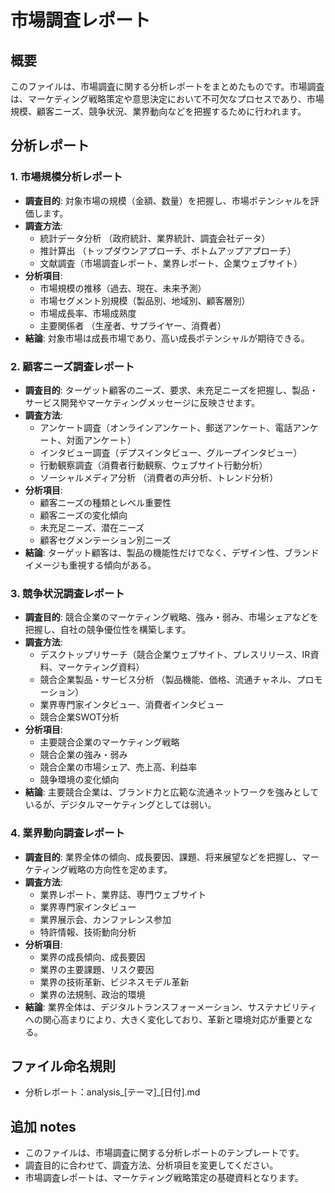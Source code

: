 # 市場調査レポート

## 概要
このファイルは、市場調査に関する分析レポートをまとめたものです。市場調査は、マーケティング戦略策定や意思決定において不可欠なプロセスであり、市場規模、顧客ニーズ、競争状況、業界動向などを把握するために行われます。

## 分析レポート

### 1. 市場規模分析レポート

- **調査目的**: 対象市場の規模（金額、数量）を把握し、市場ポテンシャルを評価します。
- **調査方法**:
    - 統計データ分析 （政府統計、業界統計、調査会社データ）
    - 推計算出 （トップダウンアプローチ、ボトムアップアプローチ）
    - 文献調査（市場調査レポート、業界レポート、企業ウェブサイト）
- **分析項目**:
    - 市場規模の推移（過去、現在、未来予測）
    - 市場セグメント別規模（製品別、地域別、顧客層別）
    - 市場成長率、市場成熟度
    - 主要関係者 （生産者、サプライヤー、消費者）
- **結論**: 対象市場は成長市場であり、高い成長ポテンシャルが期待できる。

### 2. 顧客ニーズ調査レポート

- **調査目的**: ターゲット顧客のニーズ、要求、未充足ニーズを把握し、製品・サービス開発やマーケティングメッセージに反映させます。
- **調査方法**:
    - アンケート調査（オンラインアンケート、郵送アンケート、電話アンケート、対面アンケート）
    - インタビュー調査（デプスインタビュー、グループインタビュー）
    - 行動観察調査（消費者行動観察、ウェブサイト行動分析）
    - ソーシャルメディア分析 （消費者の声分析、トレンド分析）
- **分析項目**:
    - 顧客ニーズの種類とレベル重要性
    - 顧客ニーズの変化傾向
    - 未充足ニーズ、潜在ニーズ
    - 顧客セグメンテーション別ニーズ
- **結論**: ターゲット顧客は、製品の機能性だけでなく、デザイン性、ブランドイメージも重視する傾向がある。

### 3. 競争状況調査レポート

- **調査目的**: 競合企業のマーケティング戦略、強み・弱み、市場シェアなどを把握し、自社の競争優位性を構築します。
- **調査方法**:
    - デスクトップリサーチ（競合企業ウェブサイト、プレスリリース、IR資料、マーケティング資料）
    - 競合企業製品・サービス分析 （製品機能、価格、流通チャネル、プロモーション）
    - 業界専門家インタビュー、消費者インタビュー
    - 競合企業SWOT分析
- **分析項目**:
    - 主要競合企業のマーケティング戦略
    - 競合企業の強み・弱み
    - 競合企業の市場シェア、売上高、利益率
    - 競争環境の変化傾向
- **結論**: 主要競合企業は、ブランド力と広範な流通ネットワークを強みとしているが、デジタルマーケティングとしては弱い。

### 4. 業界動向調査レポート

- **調査目的**: 業界全体の傾向、成長要因、課題、将来展望などを把握し、マーケティング戦略の方向性を定めます。
- **調査方法**:
    - 業界レポート、業界誌、専門ウェブサイト
    - 業界専門家インタビュー
    - 業界展示会、カンファレンス参加
    - 特許情報、技術動向分析
- **分析項目**:
    - 業界の成長傾向、成長要因
    - 業界の主要課題、リスク要因
    - 業界の技術革新、ビジネスモデル革新
    - 業界の法規制、政治的環境
- **結論**: 業界全体は、デジタルトランスフォーメーション、サステナビリティへの関心高まりにより、大きく変化しており、革新と環境対応が重要となる。

## ファイル命名規則
- 分析レポート：analysis_[テーマ]_[日付].md

## 追加 notes
- このファイルは、市場調査に関する分析レポートのテンプレートです。
- 調査目的に合わせて、調査方法、分析項目を変更してください。
- 市場調査レポートは、マーケティング戦略策定の基礎資料となります。